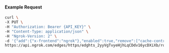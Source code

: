 <!-- Code generated for API Clients. DO NOT EDIT. -->

#### Example Request

```bash
curl \
-X PUT \
-H "Authorization: Bearer {API_KEY}" \
-H "Content-Type: application/json" \
-H "Ngrok-Version: 2" \
-d '{"add":{"x-frontend":"ngrok"},"enabled":true,"remove":["cache-control"]}' \
https://api.ngrok.com/edges/https/edghts_2yyVgTvyeHjhLqCDdv16ycDXiXb/routes/edghtsrt_2yyVgSvqio2zWwfBIevaUYqZnf8/request_headers
```
